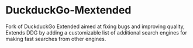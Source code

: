 DuckduckGo-Mextended
====================

Fork of DuckduckGo Extended aimed at fixing bugs and improving quality, Extends DDG by adding a customizable list of additional search engines for making fast searches from other engines.

